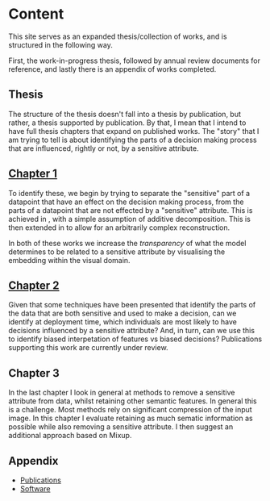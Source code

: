 # Content

This site serves as an expanded thesis/collection of works, and is structured in the following way.

First, the work-in-progress thesis, followed by annual review documents for reference, and lastly there is an appendix of works completed.

## Thesis

The structure of the thesis doesn't fall into a thesis by publication, but rather, a thesis supported by publication.
By that, I mean that I intend to have full thesis chapters that expand on published works.
The "story" that I am trying to tell is about identifying the parts of a decision making process that are influenced, 
rightly or not, by a sensitive attribute.

## [Chapter 1](02_data_domain_fairness/intro.md)
To identify these, we begin by trying to separate the "sensitive" part of a datapoint that have an effect on the decision
making process, from the parts of a datapoint that are not effected by a "sensitive" attribute.
This is achieved in [](09_appendix/publications/dfritdd.md), with a simple assumption of additive decomposition.
This is then extended in [](09_appendix/publications/nosinn.md) to allow for an arbitrarily complex reconstruction.

In both of these works we increase the _transparency_ of what the model determines to be related to a sensitive attribute by visualising the embedding within the visual domain.

## [Chapter 2](03_identifying/intro.md)
Given that some techniques have been presented that identify the parts of the data that are both sensitive and used to make a decision,
can we identify at deployment time, which individuals are most likely to have decisions influenced by a sensitive attribute?
And, in turn, can we use this to identify biased interpetation of features vs biased decisions?
Publications supporting this work are currently under review.

## Chapter 3

In the last chapter I look in general at methods to remove a sensitive attribute from data, whilst retaining other semantic features. 
In general this is a challenge. 
Most methods rely on significant compression of the input image. 
In this chapter I evaluate retaining as much sematic information as possible while also removing a sensitive attribute. 
I then suggest an additional approach based on Mixup.

## Appendix
- [Publications](09_appendix/published.md)
- [Software](09_appendix/software.md)
